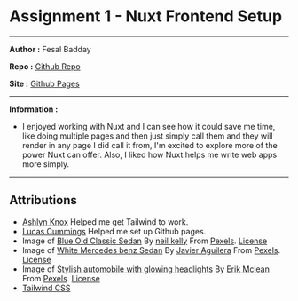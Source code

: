 # Assignment 1 - Nuxt Frontend Setup

---

**Author :** Fesal Badday

**Repo :** [Github Repo](https://github.com/FesalBadday/cpnt200-a1)

**Site :** [Github Pages](https://FesalBadday.github.io/cpnt200-a1)

---

**Information :**

- I enjoyed working with Nuxt and I can see how it could save me time, like doing multiple pages and then just simply call them and they will render in any page I did call it from, I'm excited to explore more of the power Nuxt can offer. Also, I liked how Nuxt helps me write web apps more simply.

 ---

## Attributions
- [Ashlyn Knox](https://github.com/lilyx13) Helped me get Tailwind to work.
- [Lucas Cummings](https://github.com/lucas-cq) Helped me set up Github pages.
- Image of [Blue Old Classic Sedan](https://www.pexels.com/photo/blue-sedan-712618/) By [neil kelly](https://www.pexels.com/@peely) From [Pexels](https://www.pexels.com). [License](https://www.pexels.com/license)
- Image of [White Mercedes benz Sedan](https://www.pexels.com/photo/white-mercedes-benz-sedan-2611710) By [Javier Aguilera](https://www.pexels.com/@jamphotography) From [Pexels](https://www.pexels.com). [License](https://www.pexels.com/license)
- Image of [Stylish automobile with glowing headlights](https://www.pexels.com/photo/stylish-automobile-with-glowing-headlights-on-parking-5214397) By [Erik Mclean](https://www.pexels.com/@introspectivedsgn) From [Pexels](https://www.pexels.com). [License](https://www.pexels.com/license)
- [Tailwind CSS](https://tailwindcss.com)